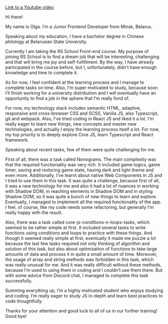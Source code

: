 [Link to a Youtube video](https://www.youtube.com/watch?v=1hUJ-igcqAg)

Hi there!

My name is Olga. I’m a Junior Frontend Developer from Minsk, Belarus. 

Speaking about my education, I have a bachelor degree in Chinese philology at Belarusian State University.

Currently I am taking the RS School Front-end course. My purpose of joining RS School is to find a dream job that will be interesting, challenging and that will bring me joy and self-fulfillment. By the way, I have already participated in the course before, but I, unfortunately, didn’t have enough knowledge and time to complete it.

As for now, I feel confident at the learning process and I manage to complete tasks on time. Also, I’m super motivated to study, because soon I’ll finish working for a university distribution and I will eventually have an opportunity to find a job in the sphere that I’m really fond of.

For now, my technology stack includes semantic HTML, adaptive, responsive and cross-browser CSS and SCSS, Vaniila JS, also Typescript, git and webpack. Also, I’ve tried coding in React JS and liked it a lot. I’m really eager to learn new things, new concepts and master new technologies, and actually I enjoy the learning process itself a lot. For now, my top priority is to deeply explore Core JS, learn Typescript and React framework. 

Speaking about recent tasks, few of them were quite challenging for me. 

First of all, there was a task called Nonograms. The main complexity was that the required functionality was very rich. It included game logics, game timer, saving and restoring game state, having dark and light theme and even more. Additionally, I’ve learnt about native Web Components in JS and I tried to use them in this task. It was quite a challenge, because first of all, it was a new technology for me and also it had a lot of nuances in working with Shadow DOM, in reaching elements in Shadow DOM and in styling Shadow DOM, so it was quite a bunch of new things to learn and explore. Eventually, I managed to implement all the required functionality of the app. I feel, of course, like my code needs some refactoring, but generally I’m really happy with the result.

Also, there was a task called core-js-conditions-n-loops-tasks, which seemed to be rather simple at first. It included several tasks to write functions using conditions and loops to practice with these things. And though it seemed really simple at first, eventually it made me puzzle a lot because the last few tasks required not only thinking of algorithm and solution of this task, but also about optimization of functions to take large amounts of data and process it in quite a small amount of time. Moreover, the usage of array and string methods was forbidden in this task, which was really unusual for me. And it was really difficult without these methods, because I’m used to using them in coding and I couldn’t use them there. But with some advice from Discord chat, I managed to complete this task successfully.

Summing everything up, I’m a highly motivated student who enjoys studying and coding. I’m really eager to study JS in-depth and learn best practices to code thoughtfully. 

Thanks for your attention and good luck to all of us in our further training! Good bye!


 

